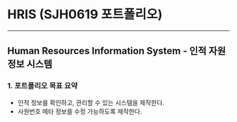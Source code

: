 # HRIS (SJH0619 포트폴리오)
***
## Human Resources Information System - 인적 자원 정보 시스템
### 1. 포트폴리오 목표 요약

- 인적 정보를 확인하고, 관리할 수 있는 시스템을 제작한다.
- 사원번호 메타 정보를 수정 가능하도록 제작한다.
